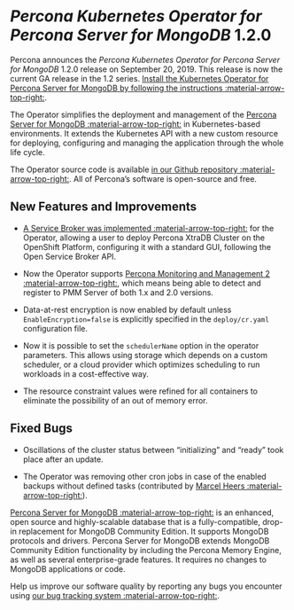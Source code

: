 # *Percona Kubernetes Operator for Percona Server for MongoDB* 1.2.0

Percona announces the *Percona Kubernetes Operator for Percona Server for
MongoDB* 1.2.0 release on September 20, 2019. This release is now the current
GA release in the 1.2 series. [Install the Kubernetes Operator for Percona
Server for MongoDB by following the instructions :material-arrow-top-right:](https://www.percona.com/doc/kubernetes-operator-for-psmongodb/kubernetes.html).

The Operator simplifies the deployment and management of the [Percona Server
for MongoDB :material-arrow-top-right:](https://www.percona.com/software/mongo-database/percona-server-for-mongodb)
in Kubernetes-based environments. It extends the Kubernetes API with a new
custom resource for deploying, configuring and managing the application through
the whole life cycle.

The Operator source code is available [in our Github repository :material-arrow-top-right:](https://github.com/percona/percona-server-mongodb-operator).
All of Percona’s software is open-source and free.

## New Features and Improvements


* [A Service Broker was implemented :material-arrow-top-right:](https://www.percona.com/doc/kubernetes-operator-for-psmongodb/broker.html)
for the Operator, allowing a user to deploy Percona XtraDB Cluster on the
OpenShift Platform, configuring it with a standard GUI, following the Open
Service Broker API.


* Now the Operator supports [Percona Monitoring and Management 2 :material-arrow-top-right:](https://www.percona.com/doc/percona-monitoring-and-management/2.x/index.html),
which means being able to detect and register to PMM Server of both 1.x and
2.0 versions.


* Data-at-rest encryption is now enabled by default unless
`EnableEncryption=false` is explicitly specified in the `deploy/cr.yaml`
configuration file.


* Now it is possible to set the `schedulerName` option in the operator
parameters. This allows using storage which depends on a custom scheduler, or
a cloud provider which optimizes scheduling to run workloads in a
cost-effective way.


* The resource constraint values were refined for all containers to eliminate
the possibility of an out of memory error.

## Fixed Bugs


* Oscillations of the cluster status between “initializing” and “ready” took
place after an update.


* The Operator was removing other cron jobs in case of the enabled backups
without defined tasks (contributed by [Marcel Heers :material-arrow-top-right:](https://github.com/mheers)).

[Percona Server for MongoDB :material-arrow-top-right:](https://www.percona.com/software/mongo-database/percona-server-for-mongodb)
is an enhanced, open source and highly-scalable database that is a
fully-compatible, drop-in replacement for MongoDB Community Edition. It supports
MongoDB protocols and drivers. Percona Server for MongoDB extends MongoDB
Community Edition functionality by including the Percona Memory Engine, as well
as several enterprise-grade features. It requires no changes to MongoDB
applications or code.

Help us improve our software quality by reporting any bugs you encounter using
[our bug tracking system :material-arrow-top-right:](https://jira.percona.com/secure/Dashboard.jspa).
